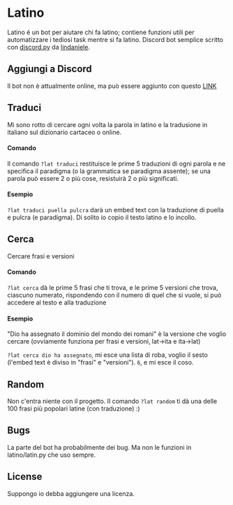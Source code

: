 # Latino

Latino é un bot per aiutare chi fa latino; contiene funzioni utili per automatizzare i tediosi task mentre si fa latino. Discord bot semplice scritto con [discord.py](https://discordpy.readthedocs.io/) da [lindaniele](https://github.com/lindaniele/).

## Aggiungi a Discord

Il bot non è attualmente online, ma può essere aggiunto con questo [LINK](https://discord.com/api/oauth2/authorize?client_id=843959367115341876&permissions=2148001856&scope=bot)

## Traduci

Mi sono rotto di cercare ogni volta la parola in latino e la tradusione in italiano sul dizionario cartaceo o online. 

#### Comando

Il comando `?lat traduci` restituisce le prime 5 traduzioni di ogni parola e ne specifica il paradigma (o la grammatica se paradigma assente); se una parola può essere 2 o più cose, resistuirà 2 o più significati.

#### Esempio

`?lat traduci puella pulcra` darà un embed text con la traduzione di puella e pulcra (e paradigma). Di solito io copio il testo latino e lo incollo.

## Cerca

Cercare frasi e versioni

#### Comando

`?lat cerca` dà le prime 5 frasi che ti trova, e le prime 5 versioni che trova, ciascuno numerato, rispondendo con il numero di quel che si vuole, si può accedere al testo e alla traduzione

#### Esempio

"Dio ha assegnato il dominio del mondo dei romani" è la versione che voglio cercare (ovviamente funziona per frasi e versioni, lat->ita e ita->lat)

`?lat cerca dio ha assegnato`, mi esce una lista di roba, voglio il sesto (l'embed text è diviso in "frasi" e "versioni"). `6`, e mi esce il coso.

## Random

Non c'entra niente con il progetto. Il comando `?lat random` ti dà una delle 100 frasi più popolari latine (con traduzione) :)

## Bugs

La parte del bot ha probabilmente dei bug. Ma non le funzioni in latino/latin.py che uso sempre.

## License
Suppongo io debba aggiungere una licenza.
